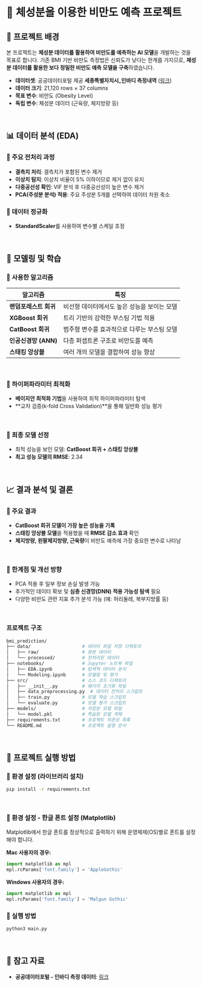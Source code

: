 # 📌 체성분을 이용한 비만도 예측 프로젝트

## 📖 프로젝트 배경
본 프로젝트는 **체성분 데이터를 활용하여 비만도를 예측하는 AI 모델**을 개발하는 것을 목표로 합니다. 기존 BMI 기반 비만도 측정법은 신뢰도가 낮다는 한계를 가지므로, **체성분 데이터를 활용한 보다 정밀한 비만도 예측 모델을 구축**하였습니다.

- **데이터셋**: 공공데이터포털 제공 **세종특별자치시_인바디 측정내역** ([링크](https://www.data.go.kr/data/15128989/fileData.do))
- **데이터 크기**: 21,120 rows × 37 columns
- **목표 변수**: 비만도 (Obesity Level)
- **독립 변수**: 체성분 데이터 (근육량, 체지방량 등)
</br>


## 📊 데이터 분석 (EDA)
### 🔹 주요 전처리 과정
- **결측치 처리**: 결측치가 포함된 변수 제거
- **이상치 탐지**: 이상치 비율이 5% 이하이므로 제거 없이 유지
- **다중공선성 확인**: VIF 분석 후 다중공선성이 높은 변수 제거
- **PCA(주성분 분석) 적용**: 주요 주성분 5개를 선택하여 데이터 차원 축소

### 🔹 데이터 정규화
- **StandardScaler**를 사용하여 변수별 스케일 조정
</br>

## 🤖 모델링 및 학습
### 🔹 사용한 알고리즘
| 알고리즘 | 특징 |
|------------|------------------------------------------------------|
| **랜덤포레스트 회귀** | 비선형 데이터에서도 높은 성능을 보이는 모델 |
| **XGBoost 회귀** | 트리 기반의 강력한 부스팅 기법 적용 |
| **CatBoost 회귀** | 범주형 변수를 효과적으로 다루는 부스팅 모델 |
| **인공신경망 (ANN)** | 다층 퍼셉트론 구조로 비만도를 예측 |
| **스태킹 앙상블** | 여러 개의 모델을 결합하여 성능 향상 |
</br>

### 🔹 하이퍼파라미터 최적화
- **베이지안 최적화 기법**을 사용하여 최적 하이퍼파라미터 탐색
- **교차 검증(k-fold Cross Validation)**을 통해 일반화 성능 평가
</br>

### 🔹 최종 모델 선정
- 최적 성능을 보인 모델: **CatBoost 회귀 + 스태킹 앙상블**
- **최고 성능 모델의 RMSE**: 2.34
</br>

## 📈 결과 분석 및 결론
### 🔹 주요 결과
- **CatBoost 회귀 모델이 가장 높은 성능을 기록**
- **스태킹 앙상블 모델**을 적용했을 때 **RMSE 감소 효과** 확인
- **체지방량, 왼팔체지방량, 근육량**이 비만도 예측에 가장 중요한 변수로 나타남
</br>

### 🔹 한계점 및 개선 방향
- PCA 적용 후 일부 정보 손실 발생 가능
- 추가적인 데이터 확보 및 **심층 신경망(DNN) 적용 가능성 탐색** 필요
- 다양한 비만도 관련 지표 추가 분석 가능 (예: 허리둘레, 복부지방률 등)
</br>

### 프로젝트 구조
```bash
bmi_prediction/
├── data/                   # 데이터 파일 저장 디렉토리
│   ├── raw/                # 원본 데이터
│   └── processed/          # 전처리된 데이터
├── notebooks/              # Jupyter 노트북 파일
│   ├── EDA.ipynb           # 탐색적 데이터 분석
│   └── Modeling.ipynb      # 모델링 및 평가
├── src/                    # 소스 코드 디렉토리
│   ├── __init__.py         # 패키지 초기화 파일
│   ├── data_preprocessing.py  # 데이터 전처리 스크립트
│   ├── train.py            # 모델 학습 스크립트
│   └── evaluate.py         # 모델 평가 스크립트
├── models/                 # 저장된 모델 파일
│   └── model.pkl           # 학습된 모델 객체
├── requirements.txt        # 프로젝트 의존성 목록
└── README.md               # 프로젝트 설명 문서
```
</br>

## 🚀 프로젝트 실행 방법
### 🔹 환경 설정 (라이브러리 설치)
```bash
pip install -r requirements.txt
```
</br>

### 🔹 환경 설정 - 한글 폰트 설정 (Matplotlib)
Matplotlib에서 한글 폰트를 정상적으로 출력하기 위해 운영체제(OS)별로 폰트를 설정해야 합니다.

**Mac 사용자의 경우:**
```python
import matplotlib as mpl
mpl.rcParams['font.family'] = 'AppleGothic'
```

**Windows 사용자의 경우:**
```python
import matplotlib as mpl
mpl.rcParams['font.family'] = 'Malgun Gothic'
```

### 🔹 실행 방법
```bash
python3 main.py
```
</br>

## 📎 참고 자료
- **공공데이터포털 - 인바디 측정 데이터**: [링크](https://www.data.go.kr/data/15128989/fileData.do)
